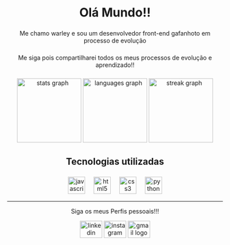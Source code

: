 <h1 align="center">Olá Mundo!!</h1>

###

<p align="center">Me chamo warley e sou um desenvolvedor front-end gafanhoto em processo de evolução</p>

###

<p align="center">Me siga pois compartilharei todos os meus processos de evolução e aprendizado!!</p>

###

<div align="center">
<img src="https://github-readme-stats.vercel.app/api?username=Warley-sc&hide_title=false&hide_rank=false&show_icons=true&include_all_commits=true&count_private=true&disable_animations=false&theme=material-palenight&locale=pt-br&hide_border=false&order=1&custom_title=Minhas%20Estat%C3%ADsticas"height="150" alt="stats graph" />
    

  <img src="https://github-readme-stats.vercel.app/api/top-langs?username=Warley-sc&locale=pt-br&hide_title=false&layout=compact&card_width=320&langs_count=5&theme=material-palenight&hide_border=false&order=2" height="150" alt="languages graph"  />
  <img src="https://streak-stats.demolab.com?user=Warley-sc&locale=en&mode=daily&theme=material-palenight&hide_border=false&border_radius=5&order=3" height="150" alt="streak graph"  />
</div>

###

<h2 align="center">Tecnologias utilizadas</h2>

###

<div align="center">
  <img src="https://cdn.jsdelivr.net/gh/devicons/devicon/icons/javascript/javascript-original.svg" height="40" alt="javascript logo"  />
  <img width="12" />
  <img src="https://cdn.jsdelivr.net/gh/devicons/devicon/icons/html5/html5-original.svg" height="40" alt="html5 logo"  />
  <img width="12" />
  <img src="https://cdn.jsdelivr.net/gh/devicons/devicon/icons/css3/css3-original.svg" height="40" alt="css3 logo"  />
  <img width="12" />
  <img src="https://cdn.jsdelivr.net/gh/devicons/devicon/icons/python/python-original.svg" height="40" alt="python logo"  />
</div>
<hr>

<p align="center">Siga os meus Perfis pessoais!!!</p>


<div align="center">
    <a href="https://www.linkedin.com/in/warley-souza-8204271a1/">
      <img src="https://raw.githubusercontent.com/maurodesouza/profile-readme-generator/master/src/assets/icons/social/linkedin/default.svg" width="52" height="40" alt="linkedin logo"  /></a>
      

<a href="https://www.instagram.com/warley_sc/">
  <img src="https://raw.githubusercontent.com/maurodesouza/profile-readme-generator/master/src/assets/icons/social/instagram/default.svg" width="52" height="40" alt="instagram logo"  /></a>
<a href="mailto:warleyrr19@gmail.com">
  <img src="https://raw.githubusercontent.com/maurodesouza/profile-readme-generator/master/src/assets/icons/social/gmail/default.svg" width="52" height="40" alt="gmail logo"  /></a>
</div>


